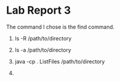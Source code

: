# Lab Report 3

The command I chose is the find command.

1. ls -R /path/to/directory

2. ls -a /path/to/directory

3. java -cp . ListFiles /path/to/directory

4. 

